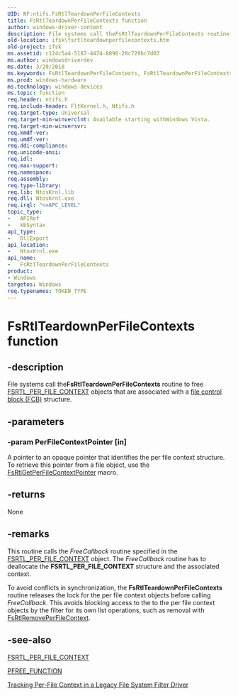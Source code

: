 ```yaml
---
UID: NF:ntifs.FsRtlTeardownPerFileContexts
title: FsRtlTeardownPerFileContexts function
author: windows-driver-content
description: File systems call theFsRtlTeardownPerFileContexts routine to free FSRTL_PER_FILE_CONTEXT objects that are associated with a file control block (FCB) structure.
old-location: ifsk\fsrtlteardownperfilecontexts.htm
old-project: ifsk
ms.assetid: c124c5a4-5187-4474-8896-28c729bc7d07
ms.author: windowsdriverdev
ms.date: 3/29/2018
ms.keywords: FsRtlTeardownPerFileContexts, FsRtlTeardownPerFileContexts routine [Installable File System Drivers], fsrtlref_3bd1af9f-ebc1-4cf8-9c7d-415f4bc64eb4.xml, ifsk.fsrtlteardownperfilecontexts, ntifs/FsRtlTeardownPerFileContexts
ms.prod: windows-hardware
ms.technology: windows-devices
ms.topic: function
req.header: ntifs.h
req.include-header: FltKernel.h, Ntifs.h
req.target-type: Universal
req.target-min-winverclnt: Available starting withWindows Vista.
req.target-min-winversvr: 
req.kmdf-ver: 
req.umdf-ver: 
req.ddi-compliance: 
req.unicode-ansi: 
req.idl: 
req.max-support: 
req.namespace: 
req.assembly: 
req.type-library: 
req.lib: NtosKrnl.lib
req.dll: NtosKrnl.exe
req.irql: "<=APC_LEVEL"
topic_type:
-	APIRef
-	kbSyntax
api_type:
-	DllExport
api_location:
-	NtosKrnl.exe
api_name:
-	FsRtlTeardownPerFileContexts
product:
- Windows
targetos: Windows
req.typenames: TOKEN_TYPE
---
```


# FsRtlTeardownPerFileContexts function


## -description


File systems call the<b>FsRtlTeardownPerFileContexts</b> routine to free <a href="https://msdn.microsoft.com/library/windows/hardware/ff547352">FSRTL_PER_FILE_CONTEXT</a> objects that are associated with a <a href="https://docs.microsoft.com/en-us/windows-hardware/drivers/ifs/the-fcb-structure">file control block (FCB)</a> structure.


## -parameters




### -param PerFileContextPointer [in]

A pointer to an opaque pointer that identifies the per file context structure. To retrieve this pointer from a file object, use the <a href="https://msdn.microsoft.com/library/windows/hardware/ff546051">FsRtlGetPerFileContextPointer</a> macro.


## -returns



None




## -remarks



This routine calls the <i>FreeCallback</i> routine specified in the <a href="https://msdn.microsoft.com/library/windows/hardware/ff547352">FSRTL_PER_FILE_CONTEXT</a> object. The <i>FreeCallback</i> routine has to deallocate the <b>FSRTL_PER_FILE_CONTEXT</b> structure and the associated context.

To avoid conflicts in synchronization, the <b>FsRtlTeardownPerFileContexts</b> routine releases the lock for the per file context objects before calling <i>FreeCallback</i>. This avoids blocking access to the to the per file context objects by the filter for its own list operations, such as removal with <a href="https://msdn.microsoft.com/library/windows/hardware/ff547226">FsRtlRemovePerFileContext</a>.




## -see-also




<a href="https://msdn.microsoft.com/library/windows/hardware/ff547352">FSRTL_PER_FILE_CONTEXT</a>



<a href="https://msdn.microsoft.com/library/windows/hardware/ff551123">PFREE_FUNCTION</a>



<a href="https://msdn.microsoft.com/6be3ff10-47e4-47f5-8f15-88a80a16f451">Tracking Per-File Context in a Legacy File System Filter Driver</a>
 

 

